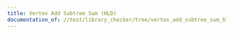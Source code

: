 ```yaml
---
title: Vertex Add Subtree Sum (HLD)
documentation_of: //test/library_checker/tree/vertex_add_subtree_sum_hld.test.py
---
```

